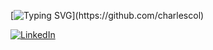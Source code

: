 [![Typing SVG](https://readme-typing-svg.herokuapp.com?size=24&color=0077B5&lines=Hello+World+👋+!+!;Let's+Build+Efficient+Systems+Together;Distributed+Systems;Kafka,+Flink,+Kubernetes+!)](https://github.com/charlescol)

[![LinkedIn](https://img.shields.io/badge/LinkedIn-0077B5?style=flat-square&logo=linkedin&logoColor=white)](https://www.linkedin.com/in/charles-colella-0a2a98192/)




